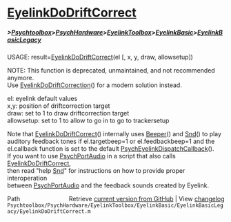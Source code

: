 # [EyelinkDoDriftCorrect](EyelinkDoDriftCorrect)
##### >[Psychtoolbox](Psychtoolbox)>[PsychHardware](PsychHardware)>[EyelinkToolbox](EyelinkToolbox)>[EyelinkBasic](EyelinkBasic)>[EyelinkBasicLegacy](EyelinkBasicLegacy)

USAGE: result=[EyelinkDoDriftCorrect](EyelinkDoDriftCorrect)(el [, x, y, draw, allowsetup])  
  
NOTE: This function is deprecated, unmaintained, and not recommended anymore.  
Use [EyelinkDoDriftCorrection](EyelinkDoDriftCorrection)() for a modern solution instead.  
  
el: eyelink default values  
x,y: position of driftcorrection target  
draw: set to 1 to draw driftcorrection target  
allowsetup: set to 1 to allow to go in to go to trackersetup  
  
Note that [EyelinkDoDriftCorrect](EyelinkDoDriftCorrect)() internally uses [Beeper](Beeper)() and [Snd](Snd)() to play  
auditory feedback tones if el.targetbeep=1 or el.feedbackbeep=1 and the  
el.callback function is set to the default [PsychEyelinkDispatchCallback](PsychEyelinkDispatchCallback)().  
If you want to use [PsychPortAudio](PsychPortAudio) in a script that also calls [EyelinkDoDriftCorrect](EyelinkDoDriftCorrect),  
then read "help [Snd](Snd)" for instructions on how to provide proper interoperation  
between [PsychPortAudio](PsychPortAudio) and the feedback sounds created by Eyelink.  
  




<div class="code_header" style="text-align:right;">
  <span style="float:left;">Path&nbsp;&nbsp;</span> <span class="counter">Retrieve <a href=
  "https://raw.github.com/Psychtoolbox-3/Psychtoolbox-3/beta/Psychtoolbox/PsychHardware/EyelinkToolbox/EyelinkBasic/EyelinkBasicLegacy/EyelinkDoDriftCorrect.m">current version from GitHub</a> | View <a href=
  "https://github.com/Psychtoolbox-3/Psychtoolbox-3/commits/beta/Psychtoolbox/PsychHardware/EyelinkToolbox/EyelinkBasic/EyelinkBasicLegacy/EyelinkDoDriftCorrect.m">changelog</a></span>
</div>
<div class="code">
  <code>Psychtoolbox/PsychHardware/EyelinkToolbox/EyelinkBasic/EyelinkBasicLegacy/EyelinkDoDriftCorrect.m</code>
</div>

